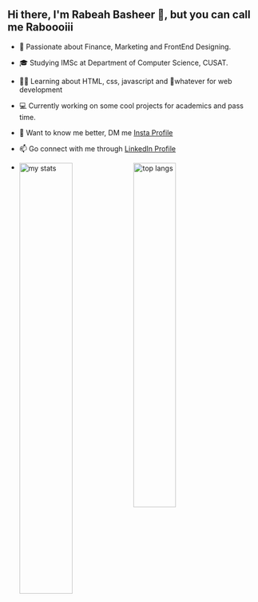 ## Hi there, I'm Rabeah Basheer 👋, but you can call me Raboooiii

- 💸 Passionate about Finance, Marketing and FrontEnd Designing.
  
- 🎓 Studying IMSc at Department of Computer Science, CUSAT.
  
- 🧑‍🎓 Learning about HTML, css, javascript and 🤔whatever for web development
  
- 💻 Currently working on some cool projects for academics and pass time.
  
- 💬 Want to know me better, DM me [Insta Profile](https://www.instagram.com/realrabeah/)
  
- 📫 Go connect with me through [LinkedIn Profile](https://www.linkedin.com/in/rabeah-basheer/)
  
- <img alt="my stats" align="left" width=47% src="https://github-readme-stats.vercel.app/api?username=raboooiii&show_icons=true"/> <img alt="top langs" align="left" width=42% src="https://github-readme-stats.vercel.app/api/top-langs/?username=raboooiii&layout=compact"/>
